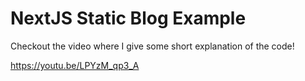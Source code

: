 # NextJS Static Blog Example

Checkout the video where I give some short explanation of the code!

https://youtu.be/LPYzM_qp3_A
